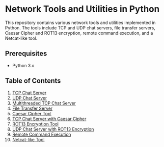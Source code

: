 # Network Tools and Utilities in Python

This repository contains various network tools and utilities implemented in Python. The tools include TCP and UDP chat servers, file transfer servers, Caesar Cipher and ROT13 encryption, remote command execution, and a Netcat-like tool.

## Prerequisites

- Python 3.x

## Table of Contents

1. [TCP Chat Server](#1-tcp-chat-server)
2. [UDP Chat Server](#2-udp-chat-server)
3. [Multithreaded TCP Chat Server](#3-multithreaded-tcp-chat-server)
4. [File Transfer Server](#4-file-transfer-server)
5. [Caesar Cipher Tool](#5-caesar-cipher-tool)
6. [TCP Chat Server with Caesar Cipher](#6-tcp-chat-server-with-caesar-cipher)
7. [ROT13 Encryption Tool](#7-rot13-encryption-tool)
8. [UDP Chat Server with ROT13 Encryption](#8-udp-chat-server-with-rot13-encryption)
9. [Remote Command Execution](#9-remote-command-execution)
10. [Netcat-like Tool](#10-netcat-like-tool)
